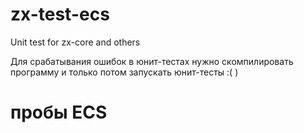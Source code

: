 # zx-test-ecs

Unit test for zx-core and others

Для срабатывания ошибок в юнит-тестах нужно скомпилировать программу и только потом запускать юнит-тесты :( )

# пробы ECS

